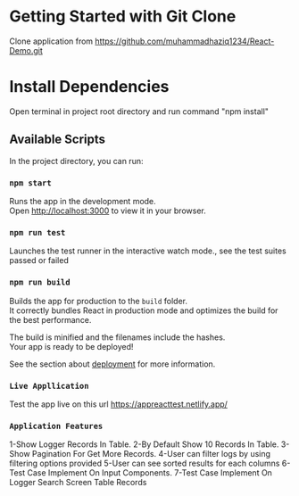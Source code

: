 # Getting Started with Git Clone

Clone application from https://github.com/muhammadhaziq1234/React-Demo.git

# Install Dependencies

Open terminal in project root directory and run command "npm install"

## Available Scripts

In the project directory, you can run:

### `npm start`

Runs the app in the development mode.\
Open [http://localhost:3000](http://localhost:3000) to view it in your browser.

### `npm run test`

Launches the test runner in the interactive watch mode.\, see the test suites passed or failed

### `npm run build`

Builds the app for production to the `build` folder.\
It correctly bundles React in production mode and optimizes the build for the best performance.

The build is minified and the filenames include the hashes.\
Your app is ready to be deployed!

See the section about [deployment](https://facebook.github.io/create-react-app/docs/deployment) for more information.

### `Live Appllication`

Test the app live on this url https://appreacttest.netlify.app/

### `Application Features`

1-Show Logger Records In Table.
2-By Default Show 10 Records In Table.
3-Show Pagination For Get More Records.
4-User can filter logs by using filtering options provided
5-User can see sorted results for each columns
6-Test Case Implement On Input Components.
7-Test Case Implement On Logger Search Screen Table Records
